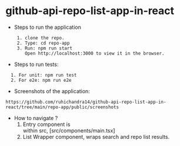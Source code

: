 # github-api-repo-list-app-in-react

- Steps to run the application
  ```
   1. clone the repo.
   2. Type: cd repo-app
   3. Run: npm run start 
      Open http://localhost:3000 to view it in the browser.

- Steps to run tests:
 ```
   1. For unit: npm run test
   2. For e2e: npm run e2e
  ```

- Screenshots of the application:
```
https://github.com/ruhichandra14/github-api-repo-list-app-in-react/tree/main/repo-app/public/screenshots
```

- How to navigate ?
  1. Entry component is <Main/> within src, [src/components/main.tsx]
  2. List Wrapper component, wraps search and repo list results.
 
